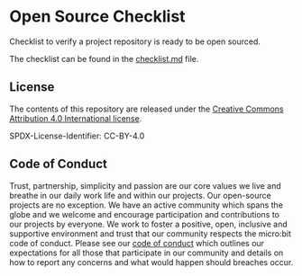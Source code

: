 # Open Source Checklist

Checklist to verify a project repository is ready to be open sourced.

The checklist can be found in the [checklist.md](checklist.md) file.

## License

The contents of this repository are released under the [Creative Commons Attribution 4.0 International license](LICENSE).

SPDX-License-Identifier: CC-BY-4.0

## Code of Conduct

Trust, partnership, simplicity and passion are our core values we live and breathe in our daily work life and within our projects. Our open-source projects are no exception. We have an active community which spans the globe and we welcome and encourage participation and contributions to our projects by everyone. We work to foster a positive, open, inclusive and supportive environment and trust that our community respects the micro:bit code of conduct. Please see our [code of conduct](https://microbit.org/safeguarding/) which outlines our expectations for all those that participate in our community and details on how to report any concerns and what would happen should breaches occur.
